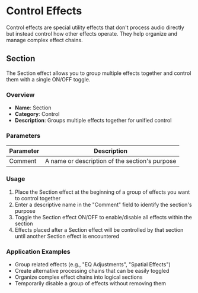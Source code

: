 # Control Effects

Control effects are special utility effects that don't process audio directly but instead control how other effects operate. They help organize and manage complex effect chains.

## Section

The Section effect allows you to group multiple effects together and control them with a single ON/OFF toggle.

### Overview

- **Name**: Section
- **Category**: Control
- **Description**: Groups multiple effects together for unified control

### Parameters

| Parameter | Description |
|-----------|-------------|
| Comment   | A name or description of the section's purpose |

### Usage

1. Place the Section effect at the beginning of a group of effects you want to control together
2. Enter a descriptive name in the "Comment" field to identify the section's purpose
3. Toggle the Section effect ON/OFF to enable/disable all effects within the section
4. Effects placed after a Section effect will be controlled by that section until another Section effect is encountered

### Application Examples

- Group related effects (e.g., "EQ Adjustments", "Spatial Effects")
- Create alternative processing chains that can be easily toggled
- Organize complex effect chains into logical sections
- Temporarily disable a group of effects without removing them 